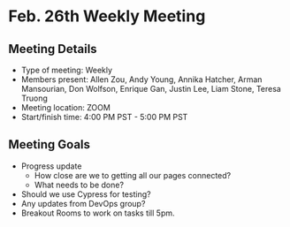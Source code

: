 # Feb. 26th Weekly Meeting

## Meeting Details

- Type of meeting: Weekly
- Members present: Allen Zou, Andy Young, Annika Hatcher, Arman Mansourian, Don Wolfson, Enrique Gan, Justin Lee, Liam Stone, Teresa Truong
- Meeting location: ZOOM
- Start/finish time: 4:00 PM PST - 5:00 PM PST

## Meeting Goals

- Progress update
  - How close are we to getting all our pages connected?
  - What needs to be done?
- Should we use Cypress for testing?
- Any updates from DevOps group?
- Breakout Rooms to work on tasks till 5pm.